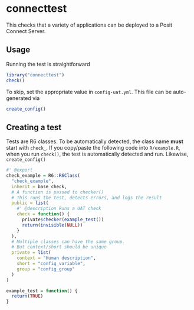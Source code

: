 # connecttest

<!-- badges: start -->
<!-- badges: end -->

This checks that a variety of applications can be deployed to a Posit Connect Server.

## Usage

Running the test is straightforward

``` r
library("connecttest")
check()
```
To skip, set the appropriate value in `config-uat.yml`. This file can be auto-generated
via

``` r
create_config()
```

## Creating a test

Tests are R6 classes. To be automatically detected, the class name **must**
start with `check_`. If you copy/paste the following code into `R/example.R`,
when you run `check()`, the test is automatically detected and run.
Likewise, `create_config()` 

``` r
#' @export
check_example = R6::R6Class(
  "check_example",
  inherit = base_check,
  # A function is passed to checker()
  # This runs the test, detects errors, and logs the result
  public = list(
    #' @description Runs a UAT check
    check = function() {
      private$checker(example_test())
      return(invisible(NULL))
    }
  ),
  # Multiple classes can have the same group. 
  # But context/short should be unique
  private = list(
    context = "Human description",
    short = "config_variable",
    group = "config_group"
  )
)

example_test = function() {
  return(TRUE)
}
```
